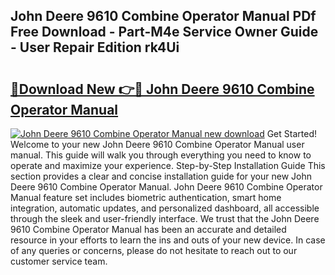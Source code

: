 ## John Deere 9610 Combine Operator Manual PDf Free Download - Part-M4e Service Owner Guide - User Repair Edition rk4Ui

# <h2><a href="http://bc87650.oget.top/?id=John+Deere+9610+Combine+Operator+Manual">🔗Download New 👉🔴 John Deere 9610 Combine Operator Manual</a></h2>

[![John Deere 9610 Combine Operator Manual new download](https://i.imgur.com/5g1atiW.png)](http://bc87650.oget.top/?id=John+Deere+9610+Combine+Operator+Manual)
Get Started! Welcome to your new John Deere 9610 Combine Operator Manual user manual. This guide will walk you through everything you need to know to operate and maximize your experience. Step-by-Step Installation Guide This section provides a clear and concise installation guide for your new John Deere 9610 Combine Operator Manual. John Deere 9610 Combine Operator Manual feature set includes biometric authentication, smart home integration, automatic updates, and personalized dashboard, all accessible through the sleek and user-friendly interface. We trust that the John Deere 9610 Combine Operator Manual has been an accurate and detailed resource in your efforts to learn the ins and outs of your new device. In case of any queries or concerns, please do not hesitate to reach out to our customer service team.
